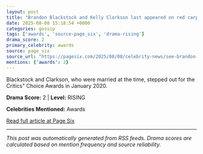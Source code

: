 ```yaml
---
layout: post
title: "Brandon Blackstock and Kelly Clarkson last appeared on red carpet together in 2020 — months before split"
date: 2025-08-08 15:18:54 +0000
categories: gossip
tags: ['awards', 'source-page_six', 'drama-rising']
drama_score: 2
primary_celebrity: awards
source: page_six
source_url: "https://pagesix.com/2025/08/08/celebrity-news/see-brandon-blackstocks-last-red-carpet-appearance-with-kelly-clarkson-before-death/"
mentions: {'awards': 2}
---
```


Blackstock and Clarkson, who were married at the time, stepped out for the Critics" Choice Awards in January 2020.

**Drama Score:** 2 | **Level:** RISING

**Celebrities Mentioned:** Awards

[Read full article at Page Six](https://pagesix.com/2025/08/08/celebrity-news/see-brandon-blackstocks-last-red-carpet-appearance-with-kelly-clarkson-before-death/)

---
*This post was automatically generated from RSS feeds. Drama scores are calculated based on mention frequency and source reliability.*
